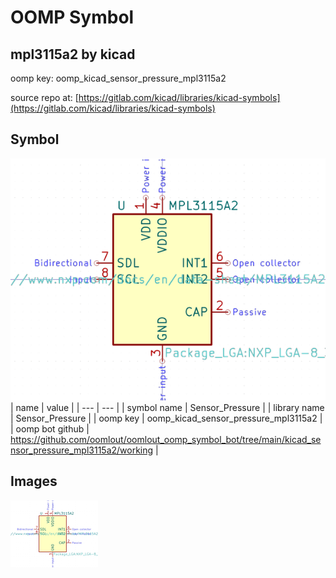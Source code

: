 # OOMP Symbol  
## mpl3115a2  by kicad  
  
oomp key: oomp_kicad_sensor_pressure_mpl3115a2  
  
source repo at: [https://gitlab.com/kicad/libraries/kicad-symbols](https://gitlab.com/kicad/libraries/kicad-symbols)  
## Symbol  
  
[![working.png](working_600.png)](working.png)  
| name | value | 
| --- | --- | 
| symbol name | Sensor_Pressure | 
| library name | Sensor_Pressure | 
| oomp key | oomp_kicad_sensor_pressure_mpl3115a2 | 
| oomp bot github | https://github.com/oomlout/oomlout_oomp_symbol_bot/tree/main/kicad_sensor_pressure_mpl3115a2/working | 
## Images  
  
[![working.png](working_140.png)](working.png)  
